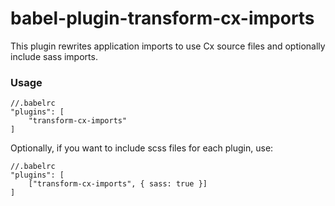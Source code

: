 # babel-plugin-transform-cx-imports

This plugin rewrites application imports to use Cx source files
 and optionally include sass imports.

### Usage

```
//.babelrc
"plugins": [
    "transform-cx-imports"
]
```

Optionally, if you want to include scss files for each plugin, use:

```
//.babelrc
"plugins": [
    ["transform-cx-imports", { sass: true }]
]
```
